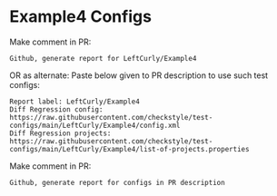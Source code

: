 # Example4 Configs
Make comment in PR:
```
Github, generate report for LeftCurly/Example4
```
OR as alternate:
Paste below given to PR description to use such test configs:
```
Report label: LeftCurly/Example4
Diff Regression config: https://raw.githubusercontent.com/checkstyle/test-configs/main/LeftCurly/Example4/config.xml
Diff Regression projects: https://raw.githubusercontent.com/checkstyle/test-configs/main/LeftCurly/Example4/list-of-projects.properties
```
Make comment in PR:
```
Github, generate report for configs in PR description
```
